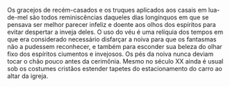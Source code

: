 ﻿Os gracejos de recém-casados e os truques aplicados aos casais em lua-de-mel são todos  reminiscências daqueles dias longínquos em que se pensava ser melhor parecer infeliz e doente aos olhos dos espíritos para evitar despertar a inveja deles. O uso do véu é uma relíquia dos tempos em que era considerado necessário disfarçar a noiva para que os fantasmas não a pudessem reconhecer, e também para esconder  sua beleza do olhar fixo dos espíritos ciumentos e invejosos. Os pés da noiva nunca deviam tocar o chão pouco antes da cerimônia. Mesmo no século XX ainda é usual sob os costumes cristãos estender tapetes do estacionamento do carro ao altar da igreja.